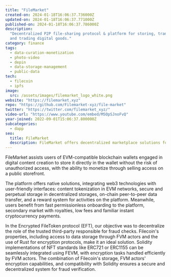 ```yaml
---
title: "FileMarket"
created-on: 2024-01-18T16:06:37.736000Z
updated-on: 2024-01-18T16:06:37.771000Z
published-on: 2024-01-18T16:06:37.786000Z
description:
  "Decentralized P2P file-sharing protocol & platform for storing, transferring,
  and trading digital goods."
category: finance
tags:
  - data-curation-monetization
  - photo-video
  - depin
  - data-storage-management
  - public-data
tech:
  - filecoin
  - ipfs
image:
  src: /assets/images/filemarket_logo_white.png
website: "https://filemarket.xyz"
repo: "https://github.com/Filemarket-xyz/file-market"
twitter: "https://twitter.com/filemarket_xyz/"
video-url: "https://www.youtube.com/embed/MSOpSJnoFvQ"
year-joined: 2022-09-01T15:06:37.800000Z
subcategories:
  - dapp
seo:
  title: FileMarket
  description: FileMarket offers decentralized marketplace solutions for digital assets.
---
```


FileMarket assists users of EVM-compatible blockchain wallets engaged in digital content creation to store it directly in the wallet without the risk of unauthorized access, with the ability to monetize through selling access on a public storefront.

The platform offers native solutions, integrating web3 technologies with user-friendly interfaces: content tokenization in EVM networks, secure and perpetual storage in decentralized storages, on-chain peer-to-peer data transfer, and a reward system for activities on the platform. Meanwhile, users benefit from fast permissionless onboarding to the platform, secondary market with royalties, low fees and familiar instant cryptocurrency payments.

In the Encrypted FileToken protocol (EFT), our objective was to decentralize the role of the trusted third-party responsible for fraud checks. Filecoin's properties, including access to data storage through FVM actors and the use of Rust for encryption protocols, make it an ideal solution. Solidity implementations of NFT standards like ERC721 or ERC1155 can be seamlessly integrated using FEVM, with encryption tasks handled efficiently by FVM actors. The combination of Filecoin's storage, FVM actors' encryption capabilities, and compatibility with Solidity ensures a secure and decentralized system for fraud verification.
